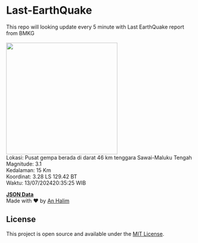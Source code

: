 # Last-EarthQuake
This repo will looking update every 5 minute with Last EarthQuake report from BMKG
<br>
<br>
<img src="https://static.bmkg.go.id/20240713203525.mmi.jpg" width="300"/>
<br>
Lokasi: Pusat gempa berada di darat 46 km tenggara Sawai-Maluku Tengah <br>
Magnitude: 3.1 <br>
Kedalaman: 15 Km <br>
Koordinat: 3.28 LS 129.42 BT <br>
Waktu: 13/07/202420:35:25 WIB <br>

<a href="./data/data.json">**JSON Data**</a>
<br>
Made with ❤️ by <a href="https://github.com/an-halim">An Halim</a>
## License

This project is open source and available under the [MIT License](LICENSE).
